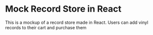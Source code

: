 # Mock Record Store in React

This is a mockup of a record store made in React. Users can add vinyl records to their cart and purchase them
